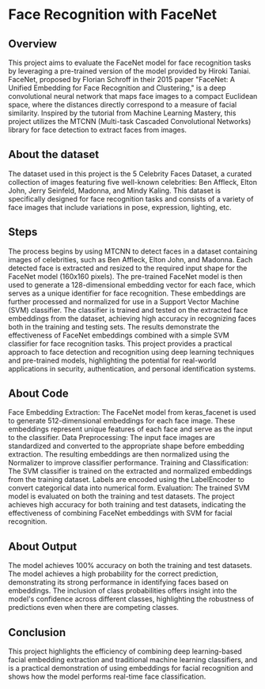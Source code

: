 # Face Recognition with FaceNet

## Overview

This project aims to evaluate the FaceNet model for face recognition tasks by leveraging a pre-trained version of the model provided by Hiroki Taniai. FaceNet, proposed by Florian Schroff in their 2015 paper "FaceNet: A Unified Embedding for Face Recognition and Clustering," is a deep convolutional neural network that maps face images to a compact Euclidean space, where the distances directly correspond to a measure of facial similarity. Inspired by the tutorial from Machine Learning Mastery, this project utilizes the MTCNN (Multi-task Cascaded Convolutional Networks) library for face detection to extract faces from images.

## About the dataset
The dataset used in this project is the 5 Celebrity Faces Dataset, a curated collection of images featuring five well-known celebrities: Ben Affleck, Elton John, Jerry Seinfeld, Madonna, and Mindy Kaling. This dataset is specifically designed for face recognition tasks and consists of a variety of face images that include variations in pose, expression, lighting, etc.

## Steps
The process begins by using MTCNN to detect faces in a dataset containing images of celebrities, such as Ben Affleck, Elton John, and Madonna. Each detected face is extracted and resized to the required input shape for the FaceNet model (160x160 pixels). The pre-trained FaceNet model is then used to generate a 128-dimensional embedding vector for each face, which serves as a unique identifier for face recognition. These embeddings are further processed and normalized for use in a Support Vector Machine (SVM) classifier.
The classifier is trained and tested on the extracted face embeddings from the dataset, achieving high accuracy in recognizing faces both in the training and testing sets. The results demonstrate the effectiveness of FaceNet embeddings combined with a simple SVM classifier for face recognition tasks. This project provides a practical approach to face detection and recognition using deep learning techniques and pre-trained models, highlighting the potential for real-world applications in security, authentication, and personal identification systems.

## About Code
Face Embedding Extraction: The FaceNet model from keras_facenet is used to generate 512-dimensional embeddings for each face image. These embeddings represent unique features of each face and serve as the input to the classifier.
Data Preprocessing: The input face images are standardized and converted to the appropriate shape before embedding extraction. The resulting embeddings are then normalized using the Normalizer to improve classifier performance.
Training and Classification: The SVM classifier is trained on the extracted and normalized embeddings from the training dataset. Labels are encoded using the LabelEncoder to convert categorical data into numerical form.
Evaluation: The trained SVM model is evaluated on both the training and test datasets. The project achieves high accuracy for both training and test datasets, indicating the effectiveness of combining FaceNet embeddings with SVM for facial recognition.

## About Output
The model achieves 100% accuracy on both the training and test datasets.
The model achieves a high probability for the correct prediction, demonstrating its strong performance in identifying faces based on embeddings.
The inclusion of class probabilities offers insight into the model's confidence across different classes, highlighting the robustness of predictions even when there are competing classes.

## Conclusion
This project highlights the efficiency of combining deep learning-based facial embedding extraction and traditional machine learning classifiers, and is a practical demonstration of using embeddings for facial recognition and shows how the model performs real-time face classification.
